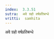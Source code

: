 ```yaml
---
index:  3.3.51
sutra:  अवे ग्रहो वर्षप्रतिबन्धे
vritti:  samhita 
---
```


अवे ग्रहो वर्षप्रतिबन्धे

